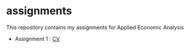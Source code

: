 # assignments
This repository contains my assignments for Applied Economic Analysis 

* Assignment 1 : [CV](https://github.com/InekeStoop/assignments/blob/master/CV.md)
